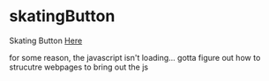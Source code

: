 # skatingButton
Skating Button <a href="https://vin3b.github.io/skatingButton/">Here</a>

for some reason, the javascript isn't loading... gotta figure out how to strucutre webpages to bring out the js
